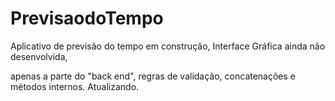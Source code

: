 # PrevisaodoTempo
 
Aplicativo de previsão do tempo em construção, Interface Gráfica ainda não desenvolvida, 

apenas a parte do "back end", regras de validação, concatenações e métodos internos.
Atualizando.
